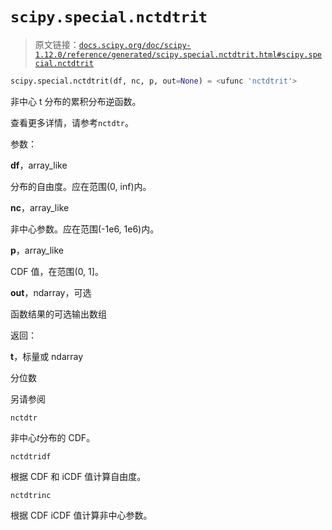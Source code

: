 # `scipy.special.nctdtrit`

> 原文链接：[`docs.scipy.org/doc/scipy-1.12.0/reference/generated/scipy.special.nctdtrit.html#scipy.special.nctdtrit`](https://docs.scipy.org/doc/scipy-1.12.0/reference/generated/scipy.special.nctdtrit.html#scipy.special.nctdtrit)

```py
scipy.special.nctdtrit(df, nc, p, out=None) = <ufunc 'nctdtrit'>
```

非中心 t 分布的累积分布逆函数。

查看更多详情，请参考`nctdtr`。

参数：

**df**，array_like

分布的自由度。应在范围(0, inf)内。

**nc**，array_like

非中心参数。应在范围(-1e6, 1e6)内。

**p**，array_like

CDF 值，在范围(0, 1]。

**out**，ndarray，可选

函数结果的可选输出数组

返回：

**t**，标量或 ndarray

分位数

另请参阅

`nctdtr`

非中心*t*分布的 CDF。

`nctdtridf`

根据 CDF 和 iCDF 值计算自由度。

`nctdtrinc`

根据 CDF iCDF 值计算非中心参数。
